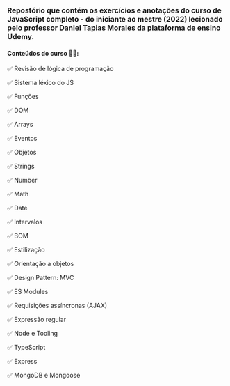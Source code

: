 ### Repostório que contém os exercícios e anotações do curso de JavaScript completo - do iniciante ao mestre (2022) lecionado pelo professor Daniel Tapias Morales da plataforma de ensino Udemy. 

#### Conteúdos do curso 👩‍💻:

✅ Revisão de lógica de programação

✅ Sistema léxico do JS

✅ Funções 

✅ DOM

✅ Arrays

✅ Eventos

✅ Objetos

✅ Strings

✅ Number

✅ Math

✅ Date

✅ Intervalos 

✅ BOM

✅ Estilização 

✅ Orientação a objetos 

✅ Design Pattern: MVC

✅ ES Modules 

✅ Requisições assíncronas (AJAX)

✅ Expressão regular 

✅ Node e Tooling 

✅ TypeScript 

✅ Express

✅ MongoDB e Mongoose 
